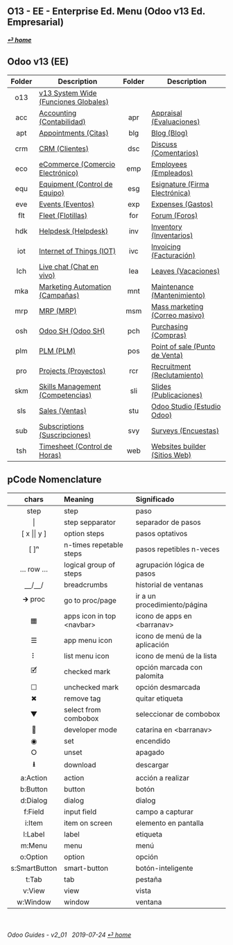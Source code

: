 ## O13 - EE - Enterprise Ed. Menu (Odoo v13 Ed. Empresarial)
#### [_&#x23CE; home_](/README.md)  
  
  
## Odoo v13 (EE)
| Folder | Description | Folder | Description |
| :---: | --- | :---: | --- |
| o13 | [v13 System Wide \(Funciones Globales\)](/o13/ee/o13/o13-ee-o13-system_wide_guides.md) | | |
| acc | [Accounting \(Contabilidad\)](/o13/ee/acc/o13-ee-acc-accounting_guides.md) | apr | [Appraisal \(Evaluaciones\)](/o13/ee/apr/o13-ee-apr-appraisal_guides.md) |
| apt | [Appointments \(Citas\)](/o13/ee/apt/o13-ee-apt-appointments_guides.md) | blg | [Blog \(Blog\)](/o13/ee/blg/o13-ee-blg-blog_guides.md) |
| crm | [CRM \(Clientes\)](/o13/ee/crm/o13-ee-crm-crm_guides.md) | dsc | [Discuss \(Comentarios\)](/o13/ee/dsc/o13-ee-dsc-discuss_guides.md) |
| eco | [eCommerce \(Comercio Electrónico\)](/o13/ee/eco/o13-ee-eco-ecommerce_guides.md) | emp | [Employees \(Empleados\)](/o13/ee/emp/o13-ee-emp-employees_guides.md) |
| equ | [Equipment \(Control de Equipo\)](/o13/ee/equ/o13-ee-equ-equipment_guides.md) | esg | [Esignature \(Firma Electrónica\)](/o13/ee/esg/o13-ee-esg-esignature_guides.md) |
| eve | [Events \(Eventos\)](/o13/ee/eve/o13-ee-eve-events_guides.md) | exp | [Expenses \(Gastos\)](/o13/ee/exp/o13-ee-exp-expenses_guides.md) |
| flt | [Fleet \(Flotillas\)](/o13/ee/flt/o13-ee-flt-fleet_guides.md) | for | [Forum \(Foros\)](/o13/ee/for/o13-ee-for-forum_guides.md) |
| hdk | [Helpdesk \(Helpdesk\)](/o13/ee/hdk/o13-ee-hdk-helpdesk_guides.md) | inv | [Inventory \(Inventarios\)](/o13/ee/inv/o13-ee-inv-inventory_guides.md) |
| iot | [Internet of Things \(IOT\)](/o13/ee/iot/o13-ee-iot-internet_of_things_guides.md) | ivc | [Invoicing \(Facturación\)](/o13/ee/ivc/o13-ee-ivc-invoicing_guides.md) |
| lch | [Live chat \(Chat en vivo\)](/o13/ee/lch/o13-ee-lch-live_chat_guides.md) | lea | [Leaves \(Vacaciones\)](/o13/ee/lea/o13-ee-lea-leaves_guides.md) |
| mka | [Marketing Automation \(Campañas\)](/o13/ee/mka/o13-ee-mka-marketing_automation_guides.md) | mnt | [Maintenance \(Mantenimiento\)](/o13/ee/mnt/o13-ee-mnt-maintenance_guides.md) |
| mrp | [MRP \(MRP\)](/o13/ee/mrp/o13-ee-mrp-mrp_guides.md) | msm | [Mass marketing \(Correo masivo\)](/o13/ee/msm/o13-ee-msm-mass_marketing_guides.md) |
| osh | [Odoo SH \(Odoo SH\)](/o13/ee/osh/o13-ee-osh-odoo_sh_guides.md) | pch | [Purchasing \(Compras\)](/o13/ee/pch/o13-ee-pch-purchasing_guides.md) |
| plm | [PLM \(PLM\)](/o13/ee/plm/o13-ee-plm-plm_guides.md) | pos | [Point of sale \(Punto de Venta\)](/o13/ee/pos/o13-ee-pos-point_of_sale_guides.md) |
| pro | [Projects \(Proyectos\)](/o13/ee/pro/o13-ee-pro-projects_guides.md) | rcr | [Recruitment \(Reclutamiento\)](/o13/ee/rcr/o13-ee-rcr-recruitment_guides.md) |
| skm | [Skills Management \(Competencias\)](/o13/ee/skm/o13-ee-skm-skills_management_guides.md) | sli | [Slides \(Publicaciones\)](/o13/ee/sli/o13-ee-sli-slides_guides.md) |
| sls | [Sales \(Ventas\)](/o13/ee/sls/o13-ee-sls-sales_guides.md) | stu | [Odoo Studio \(Estudio Odoo\)](/o13/ee/stu/o13-ee-stu-studio_guides.md) |
| sub | [Subscriptions \(Suscripciones\)](/o13/ee/sub/o13-ee-sub-subscriptions_guides.md) | svy | [Surveys \(Encuestas\)](/o13/ee/svy/o13-ee-svy-survey_guides.md) |
| tsh | [Timesheet \(Control de Horas\)](/o13/ee/tsh/o13-ee-tsh-timesheet_guides.md) | web | [Websites builder \(Sitios Web\)](/o13/ee/web/o13-ee-web-websites_builder_guides.md) |
  
  
## pCode Nomenclature

| chars | Meaning | Significado |
| :---: | :--- | :--- |
| step | step | paso |
| \| | step sepparator | separador de pasos |
| \[ x \|\| y \] | option steps | pasos optativos |
| \[ \]&#x207F; | n-times repetable steps | pasos repetibles n-veces |
| &#x2026; row &#x2026; | logical group of steps | agrupación lógica de pasos |
| &#x23BD;/&#x23BD;/ | breadcrumbs | historial de ventanas |
| &#x1F872; proc | go to proc/page | ir a un procedimiento/página |
| &#x25A6; | apps icon in top \<navbar\> | icono de apps en \<barranav\> |
| &#x2630; | app menu icon | icono de menú de la aplicación |
| &#x2807; | list menu icon | icono de menú de la lista |
| &#x1F5F9; | checked mark | opción marcada con palomita |
| &#x2610; | unchecked mark | opción desmarcada |
| &#x2716; | remove tag | quitar etiqueta |
| &#x25BC; | select from combobox | seleccionar de combobox |
| &#x1F41E; | developer mode | catarina en \<barranav\> |
| &#x25C9; | set | encendido |
| &#x2B58; | unset | apagado |
| **&#x2B73;** | download | descargar |
| a:Action | action | acción a realizar |
| b:Button | button | botón |
| d:Dialog | dialog | dialog |
| f:Field | input field | campo a capturar |
| i:Item | item on screen | elemento en pantalla |
| l:Label | label | etiqueta |
| m:Menu | menu | menú |
| o:Option | option | opción |
| s:SmartButton | smart-button | botón-inteligente |
| t:Tab | tab | pestaña |
| v:View | view | vista |
| w:Window | window | ventana |

<br>  
  
###### Odoo Guides - v2_01 &nbsp; 2019-07-24  [_&#x23CE; home_](/README.md)  
